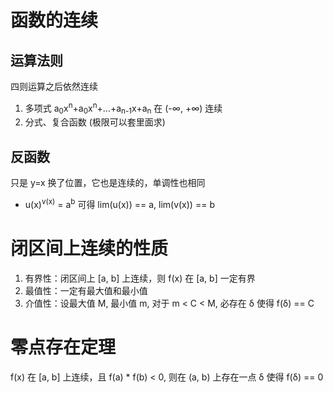 # 函数的连续
## 运算法则
四则运算之后依然连续

1. 多项式 a<sub>0</sub>x<sup>n</sup>+a<sub>0</sub>x<sup>n</sup>+...+a<sub>n-1</sub>x+a<sub>n</sub> 在 (-∞, +∞) 连续
2. 分式、复合函数 (极限可以套里面求)

## 反函数
只是 y=x 换了位置，它也是连续的，单调性也相同

* u(x)<sup>v(x)</sup> = a<sup>b</sup> 可得 lim(u(x)) == a, lim(v(x)) == b

# 闭区间上连续的性质
1. 有界性：闭区间上 [a, b] 上连续，则 f(x) 在 [a, b] 一定有界
2. 最值性：一定有最大值和最小值
3. 介值性：设最大值 M, 最小值 m, 对于 m < C < M, 必存在 δ 使得 f(δ) == C

# 零点存在定理
f(x) 在 [a, b] 上连续，且 f(a) * f(b) < 0, 则在 (a, b) 上存在一点 δ 使得 f(δ) == 0